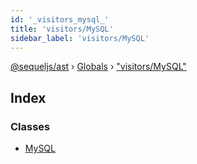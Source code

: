 ```yaml
---
id: '_visitors_mysql_'
title: 'visitors/MySQL'
sidebar_label: 'visitors/MySQL'
---
```


[@sequeljs/ast](../index.md) › [Globals](../globals.md) ›
["visitors/MySQL"](_visitors_mysql_.md)

## Index

### Classes

- [MySQL](../classes/_visitors_mysql_.mysql.md)
